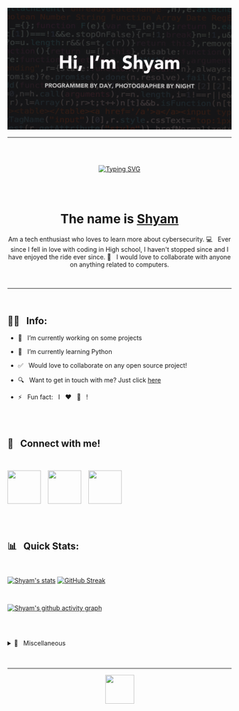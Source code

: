 <a name="top"></a>
<div align="center">



  <img src="https://raw.githubusercontent.com/XShyam/XShyam/main/bg.jpg" >
  
  
***
  
<br><br>
  
[![Typing SVG](https://readme-typing-svg.herokuapp.com?color=03FCB1&size=45&center=true&vCenter=true&width=800&height=100&lines=Hello+%F0%9F%91%8B;Namaste+%F0%9F%91%8B;Bonjour+%F0%9F%91%8B;Hola+%F0%9F%91%8B;Zdravstvuyte+%F0%9F%91%8B;N%C7%90n+h%C7%8Eo+%F0%9F%91%8B;Salve+%F0%9F%91%8B;Konnichiwa+%F0%9F%91%8B;Guten+Tag+%F0%9F%91%8B;Ol%C3%A1+%F0%9F%91%8B;Anyoung+haseyo+%F0%9F%91%8B;Asalaam+alaikum+%F0%9F%91%8B;Goddag+%F0%9F%91%8B;Shikamoo+%F0%9F%91%8B;Goedendag+%F0%9F%91%8B;Yassas+%F0%9F%91%8B;Dzie%C5%84+dobry+%F0%9F%91%8B;Selamat+siang+%F0%9F%91%8B;Merhaba+%F0%9F%91%8B;Shalom+%F0%9F%91%8B;God+dag+%F0%9F%91%8B)](https://github.com/XShyam)

</div>

<br><br>

<div align="center">

<h1> The name is <a href="https://xshyam.co"> Shyam </a> </h1>

  Am a tech enthusiast who loves to learn more about cybersecurity. 💻  &nbsp; Ever since I fell in love with coding in High school, I haven't stopped since and I have enjoyed the ride ever since. 💫  &nbsp; I would love to collaborate with anyone on anything related to computers.
  
</div>  
  
<br> 

***

<br> 

<h2>  👨‍💻 &nbsp; Info: </h2>
<p align="left">

  - 🔭 &nbsp; I’m currently working on some projects  
  

- 🐍  &nbsp; I’m currently learning Python
  

- ✅ &nbsp; Would love to collaborate on any open source project! 
  

- 🔍 &nbsp; Want to get in touch with me? Just click <a href="https://xshyam.github.io/index.html#contact"> here </a>


- ⚡ &nbsp; Fun fact: &nbsp; I &nbsp; ❤️  &nbsp;  🐶  &nbsp;  !
  
  
  </p>
  
  <br> <br> 

<h2>  🤝 &nbsp; Connect with me! </h2>

<br>

<p align="left">         <a href="https://twitter.com/X__Shyam"><img src="https://logos-world.net/wp-content/uploads/2020/04/Twitter-Logo.png" width="75px" height="75px" ></a>
 &nbsp;&nbsp;            <a href="https://github.com/XShyam"><img src="https://image.flaticon.com/icons/png/512/25/25231.png" width="75px" height="75px"></a>
 &nbsp;&nbsp;            <a href="https://xshyam.co"><img src="https://cutt.ly/ln3acJ1" width="75px" height="75px" ></a>           </p>

  

<br><br>

<h2>  📊  &nbsp; Quick Stats:  </h2>

<br>

[![Shyam's stats](https://github-readme-stats.vercel.app/api?username=XShyam&show_icons=true&bg_color=000000&icon_color=00f7e2&text_color=00f7a1&border_color=000000&title_color=FFD103FF)](https://github.com/XShyam)  [![GitHub Streak](https://github-readme-streak-stats.herokuapp.com?user=XShyam&theme=dark&hide_border=true&ring=FFD103&currStreakNum=00F7A1&sideNums=00F7A1&fire=FFD103&border=000000&background=000000&stroke=000000&currStreakLabel=00F7E2&sideLabels=00F7E2)](https://github.com/XShyam)


<br>

[![Shyam's github activity graph](https://activity-graph.herokuapp.com/graph?username=XShyam&theme=react-dark&hide_border=true&area=true)](https://github.com/XShyam)


<br><br>

<details>
<summary> 💠 &nbsp; Miscellaneous </summary>
<br>

**Languages & Tools:**
  
<br>
<p align="left"> <a href="https://www.cprogramming.com/" target="_blank"> <img src="https://raw.githubusercontent.com/devicons/devicon/master/icons/c/c-original.svg" alt="c" width="40" height="40"/> </a> <a href="https://www.w3schools.com/cpp/" target="_blank"> <img src="https://raw.githubusercontent.com/devicons/devicon/master/icons/cplusplus/cplusplus-original.svg" alt="cplusplus" width="40" height="40"/> </a> <a href="https://git-scm.com/" target="_blank"> <img src="https://www.vectorlogo.zone/logos/git-scm/git-scm-icon.svg" alt="git" width="40" height="40"/> </a> <a href="https://www.linux.org/" target="_blank"> <img src="https://raw.githubusercontent.com/devicons/devicon/master/icons/linux/linux-original.svg" alt="linux" width="40" height="40"/> </a>  <a href="https://www.python.org" target="_blank"> <img src="https://raw.githubusercontent.com/devicons/devicon/master/icons/python/python-original.svg" alt="python" width="40" height="40"/> </a> </p>

<br><br>

![Visitors](https://visitor-badge.glitch.me/badge?page_id=random_views) 
</details>

<br>

<br>

***

<div align="center">

<a href="#top">  <img src="https://cutt.ly/yn4LGhR" width="65px" height="65px"> </a>        
  
</div>
